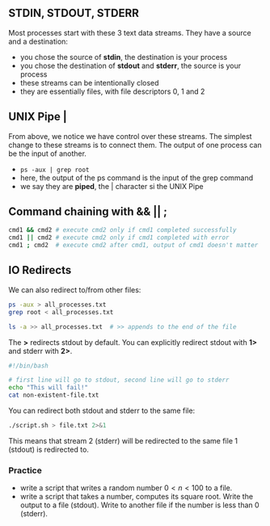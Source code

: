 ## STDIN, STDOUT, STDERR
Most processes start with these 3 text data streams. They have a source and a destination:
 - you chose the source of **stdin**, the destination is your process
 - you chose the destination of **stdout** and **stderr**, the source is your process
 - these streams can be intentionally closed
 - they are essentially files, with file descriptors 0, 1  and 2

## UNIX Pipe |
From above, we notice we have control over these streams. The simplest change to these streams is to connect them. The output of one process can be the input of another.
- ```ps -aux | grep root```
- here, the output of the ps command is the input of the grep command
- we say they are **piped**, the | character si the UNIX Pipe

## Command chaining with && || ;

```bash
cmd1 && cmd2 # execute cmd2 only if cmd1 completed successfully
cmd1 || cmd2 # execute cmd2 only if cmd1 completed with error
cmd1 ; cmd2  # execute cmd2 after cmd1, output of cmd1 doesn't matter
```

## IO Redirects

We can also redirect to/from other files:
```bash
ps -aux > all_processes.txt
grep root < all_processes.txt

ls -a >> all_processes.txt  # >> appends to the end of the file
```
The **>** redirects stdout by default. You can explicitly redirect stdout with **1>** and stderr with **2>**.
```bash
#!/bin/bash

# first line will go to stdout, second line will go to stderr
echo "This will fail!"
cat non-existent-file.txt
```

You can redirect both stdout and stderr to the same file:
```bash
./script.sh > file.txt 2>&1
```
This means that stream 2 (stderr) will be redirected to the same file 1 (stdout) is redirected to.

### Practice
- write a script that writes a random number $0 < n < 100$ to a file.
- write a script that takes a number, computes its square root. Write the output to a file (stdout). Write to another file if the number is less than 0 (stderr).